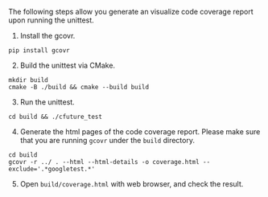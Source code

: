 The following steps allow you generate an visualize code coverage report upon running the unittest.
1. Install the gcovr.
```shell
pip install gcovr
```
2. Build the unittest via CMake.
```shell
mkdir build
cmake -B ./build && cmake --build build
```
3. Run the unittest.
```shell
cd build && ./cfuture_test
```
4. Generate the html pages of the code coverage report. Please make sure that you are running `gcovr` under the `build` directory.
```shell
cd build
gcovr -r ../ . --html --html-details -o coverage.html --exclude='.*googletest.*'
```
5. Open `build/coverage.html` with web browser, and check the result.
